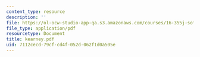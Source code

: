 ```yaml
---
content_type: resource
description: ''
file: https://ol-ocw-studio-app-qa.s3.amazonaws.com/courses/16-355j-software-engineering-concepts-fall-2005/7112cecd79cfcd4f052d062f1d0a505e_kearney.pdf
file_type: application/pdf
resourcetype: Document
title: kearney.pdf
uid: 7112cecd-79cf-cd4f-052d-062f1d0a505e
---
```

